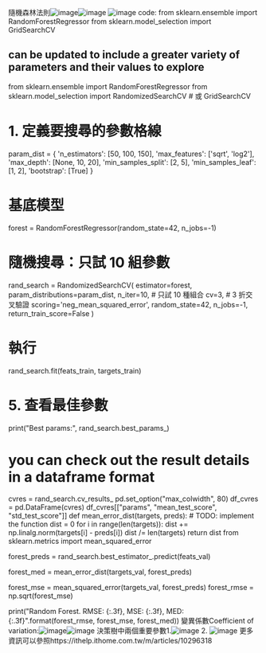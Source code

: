 隨機森林法則![image](https://github.com/user-attachments/assets/0b9edfcb-cf05-48aa-82ec-2c049e4141ff)![image](https://github.com/user-attachments/assets/1af7f702-18bc-4a18-a72a-b4ace1342c63)
![image](https://github.com/user-attachments/assets/4ad4fbc7-f0b2-4612-a140-012b5b85c39a)
code:
from sklearn.ensemble import RandomForestRegressor
from sklearn.model_selection import GridSearchCV

## can be updated to include a greater variety of parameters and their values to explore
from sklearn.ensemble import RandomForestRegressor
from sklearn.model_selection import RandomizedSearchCV  # 或 GridSearchCV

# 1. 定義要搜尋的參數格線
param_dist = {
    'n_estimators':      [50, 100, 150],
    'max_features':      ['sqrt', 'log2'],
    'max_depth':         [None, 10, 20],
    'min_samples_split': [2, 5],
    'min_samples_leaf':  [1, 2],
    'bootstrap':         [True]
}

# 基底模型
forest = RandomForestRegressor(random_state=42, n_jobs=-1)

# 隨機搜尋：只試 10 組參數
rand_search = RandomizedSearchCV(
    estimator=forest,
    param_distributions=param_dist,
    n_iter=10,                # 只試 10 種組合
    cv=3,                     # 3 折交叉驗證
    scoring='neg_mean_squared_error',
    random_state=42,
    n_jobs=-1,
    return_train_score=False
)

# 執行
rand_search.fit(feats_train, targets_train)

# 5. 查看最佳參數
print("Best params:", rand_search.best_params_)

# you can check out the result details in a dataframe format
cvres = rand_search.cv_results_
pd.set_option("max_colwidth", 80)
df_cvres = pd.DataFrame(cvres)
df_cvres[["params", "mean_test_score", "std_test_score"]]
def mean_error_dist(targets, preds):
    # TODO: implement the function
    dist = 0
    for i in range(len(targets)):
      dist += np.linalg.norm(targets[i] - preds[i])
    dist /= len(targets)
    return dist
  from sklearn.metrics import mean_squared_error

forest_preds = rand_search.best_estimator_.predict(feats_val)

forest_med = mean_error_dist(targets_val, forest_preds)

forest_mse = mean_squared_error(targets_val, forest_preds)
forest_rmse = np.sqrt(forest_mse)

print("Random Forest. RMSE: {:.3f}, MSE: {:.3f}, MED: {:.3f}".format(forest_rmse, forest_mse, forest_med))
變異係數Coefficient of variation:![image](https://github.com/user-attachments/assets/83d8a1c8-fedb-4c8d-b9da-554118cdfc7a)![image](https://github.com/user-attachments/assets/d115b4a1-c71f-497b-b23a-2ff9f6d2154a)
決策樹中兩個重要參數1.![image](https://github.com/user-attachments/assets/56c477ae-375c-4163-87de-72ee5ad2b21b)
2. ![image](https://github.com/user-attachments/assets/1139761f-f4a6-4bb9-8960-ce8c26e68a3f)
更多資訊可以參照https://ithelp.ithome.com.tw/m/articles/10296318

